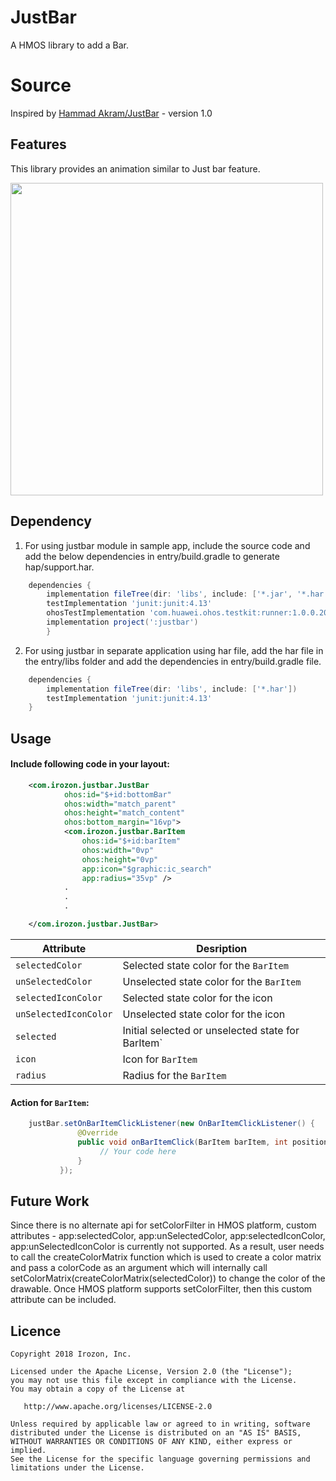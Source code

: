 # JustBar
A HMOS library to add a Bar.

# Source
Inspired by [Hammad Akram/JustBar](https://github.com/Hamadakram/JustBar) - version 1.0

## Features
This library provides an animation similar to Just bar feature.

<img src="https://github.com/arpithakori/JustBar/blob/main/screenshots/Just%20Bar%20gif.gif" width="500">

## Dependency
1. For using justbar module in sample app, include the source code and add the below dependencies in entry/build.gradle to generate hap/support.har.
```groovy
	dependencies {
        implementation fileTree(dir: 'libs', include: ['*.jar', '*.har'])
        testImplementation 'junit:junit:4.13'
        ohosTestImplementation 'com.huawei.ohos.testkit:runner:1.0.0.200'
        implementation project(':justbar')
        }
```
2. For using justbar in separate application using har file, add the har file in the entry/libs folder and add the dependencies in entry/build.gradle file.
```groovy
	dependencies {
		implementation fileTree(dir: 'libs', include: ['*.har'])
		testImplementation 'junit:junit:4.13'
	}
```

## Usage
#### Include following code in your layout:
```xml
    <com.irozon.justbar.JustBar
            ohos:id="$+id:bottomBar"
            ohos:width="match_parent"
            ohos:height="match_content"
            ohos:bottom_margin="16vp">
            <com.irozon.justbar.BarItem
                ohos:id="$+id:barItem"
                ohos:width="0vp"
                ohos:height="0vp"
                app:icon="$graphic:ic_search"
                app:radius="35vp" />
            .
            .
            .

    </com.irozon.justbar.JustBar>
```
Attribute | Desription
--- | ---
`selectedColor` | Selected state color for the ` BarItem `
`unSelectedColor` | Unselected state color for the `BarItem`
`selectedIconColor` | Selected state color for the icon
`unSelectedIconColor` | Unselected state color for the icon
`selected` | Initial selected or unselected state for BarItem`
`icon` | Icon for `BarItem`
`radius` | Radius for the `BarItem`


#### Action for `BarItem`:
```java
    justBar.setOnBarItemClickListener(new OnBarItemClickListener() {
               @Override
               public void onBarItemClick(BarItem barItem, int position) {
                    // Your code here
               }
           });
```

## Future Work
Since there is no alternate api for setColorFilter in HMOS platform, custom attributes - app:selectedColor, 
app:unSelectedColor, app:selectedIconColor, app:unSelectedIconColor  is currently not supported. 
As a result, user needs to call the createColorMatrix function which is used to create a color matrix and pass a colorCode as an argument which will internally call setColorMatrix(createColorMatrix(selectedColor)) to change the color of the drawable. Once HMOS platform supports setColorFilter, then this custom attribute can be included.
                                                                                                   
## Licence
```
Copyright 2018 Irozon, Inc.

Licensed under the Apache License, Version 2.0 (the "License");
you may not use this file except in compliance with the License.
You may obtain a copy of the License at

   http://www.apache.org/licenses/LICENSE-2.0

Unless required by applicable law or agreed to in writing, software
distributed under the License is distributed on an "AS IS" BASIS,
WITHOUT WARRANTIES OR CONDITIONS OF ANY KIND, either express or implied.
See the License for the specific language governing permissions and
limitations under the License.
```                                                                                   

